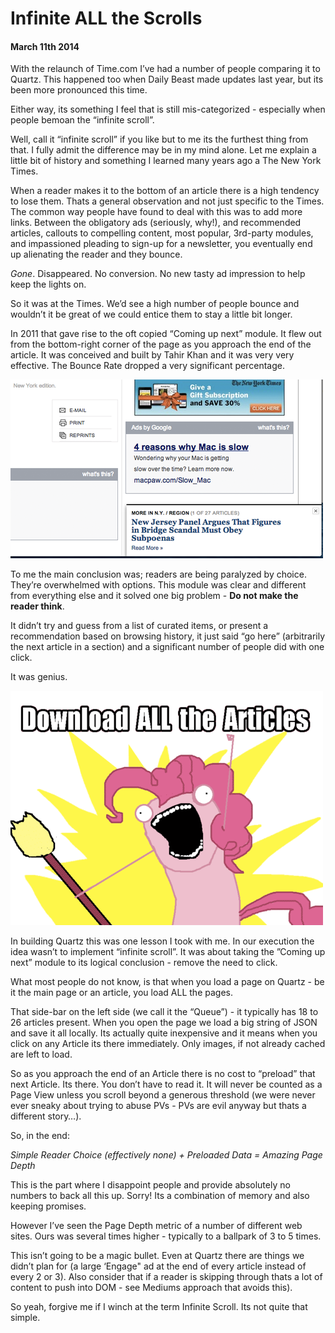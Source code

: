 # Infinite ALL the Scrolls
#### March 11th 2014

With the relaunch of Time.com I’ve had a number of people comparing it to Quartz. This happened too when Daily Beast made updates last year, but its been more pronounced this time.

Either way, its something I feel that is still mis-categorized - especially when people bemoan the “infinite scroll”.

Well, call it “infinite scroll” if you like but to me its the furthest thing from that. I fully admit the difference may be in my mind alone. Let me explain a little bit of history and something I learned many years ago a The New York Times.

When a reader makes it to the bottom of an article there is a high tendency to lose them. Thats a general observation and not just specific to the Times. The common way people have found to deal with this was to add more links. Between the obligatory ads (seriously, why!), and recommended articles, callouts to compelling content, most popular, 3rd-party modules, and impassioned pleading to sign-up for a newsletter, you eventually end up alienating the reader and they bounce.

_Gone_. Disappeared. No conversion. No new tasty ad impression to help keep the lights on.

So it was at the Times. We’d see a high number of people bounce and wouldn’t it be great of we could entice them to stay a little bit longer.

In 2011 that gave rise to the oft copied “Coming up next” module. It flew out from the bottom-right corner of the page as you approach the end of the article. It was conceived and built by Tahir Khan and it was very very effective. The Bounce Rate dropped a very significant percentage.

![Partial screenshot of Coming Up Next](/posts/media/nytimes-next-article.png)

To me the main conclusion was; readers are being paralyzed by choice. They’re overwhelmed with options. This module was clear and different from everything else and it solved one big problem - **Do not make the reader think**.

It didn’t try and guess from a list of curated items, or present a recommendation based on browsing history, it just said “go here” (arbitrarily the next article in a section) and a significant number of people did with one click.

It was genius.

![Download ALL the Articles](/posts/media/meme-download-all.png)

In building Quartz this was one lesson I took with me. In our execution the idea wasn’t to implement “infinite scroll”. It was about taking the ”Coming up next” module to its logical conclusion - remove the need to click.

What most people do not know, is that when you load a page on Quartz - be it the main page or an article, you load ALL the pages.

That side-bar on the left side (we call it the “Queue”) - it typically has 18 to 26 articles present. When you open the page we load a big string of JSON and save it all locally. Its actually quite inexpensive and it means when you click on any Article its there immediately. Only images, if not already cached are left to load.

So as you approach the end of an Article there is no cost to “preload” that next Article. Its there. You don’t have to read it. It will never be counted as a Page View unless you scroll beyond a generous threshold (we were never ever sneaky about trying to abuse PVs - PVs are evil anyway but thats a different story…).

So, in the end:

_Simple Reader Choice (effectively none) + Preloaded Data = Amazing Page Depth_

This is the part where I disappoint people and provide absolutely no numbers to back all this up. Sorry! Its a combination of memory and also keeping promises.

However I’ve seen the Page Depth metric of a number of different web sites. Ours was several times higher - typically to a ballpark of 3 to 5 times.

This isn’t going to be a magic bullet. Even at Quartz there are things we didn’t plan for (a large ‘Engage" ad at the end of every article instead of every 2 or 3). Also consider that if a reader is skipping through thats a lot of content to push into DOM - see Mediums approach that avoids this).

So yeah, forgive me if I winch at the term Infinite Scroll. Its not quite that simple.
